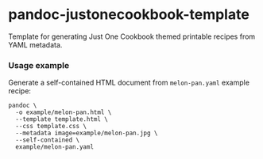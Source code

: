 pandoc-justonecookbook-template
===============================

Template for generating Just One Cookbook themed printable recipes from YAML metadata.

### Usage example

Generate a self-contained HTML document from `melon-pan.yaml` example recipe:

    pandoc \
      -o example/melon-pan.html \
      --template template.html \
      --css template.css \
      --metadata image=example/melon-pan.jpg \
      --self-contained \
      example/melon-pan.yaml
